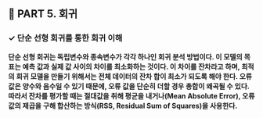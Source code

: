 <h2>📌 PART 5. 회귀</h2>
<h3>✓ 단순 선형 회귀를 통한 회귀 이해</h3>

**단순 선형 회귀는 독립변수와 종속변수가 각각 하나인 회귀 분석 방법이다. 이 모델의 목표는 예측 값과 실제 값 사이의 차이를 최소화하는 것이다. 이 차이를 잔차라고 하며, 최적의 회귀 모델을 만들기 위해서는 전체 데이터의 잔차 합이 최소가 되도록 해야 한다. 오류 값은 양수와 음수일 수 있기 때문에, 오류 값을 단순히 더할 경우 총합이 왜곡될 수 있다. 따라서 잔차를 평가할 때는 절대값을 취해 평균을 내거나(Mean Absolute Error), 오류 값의 제곱을 구해 합산하는 방식(RSS, Residual Sum of Squares)을 사용한다.**
